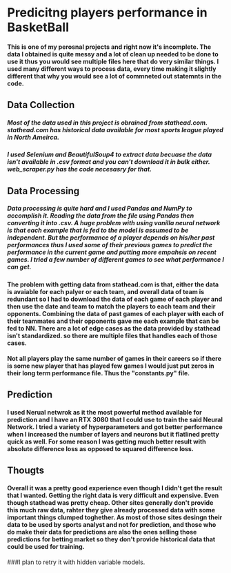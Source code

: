 # Predicitng players performance in BasketBall

#### This is one of my perosnal projects and right now it's incomplete. The data I obtained is quite messy and a lot of clean up needed to be done to use it thus you would see multiple files here that do very similar things. I used many different ways to process data, every time making it slightly different that why you would see a lot of commneted out statemnts in the code. 

## Data Collection

##### Most of the data used in this project is obrained from stathead.com. stathead.com has historical data available for most sports league played in North Ameirca. 
##### I used Selenium and BeautifulSoup4 to extract data becuase the data isn't available in .csv format and you can't download it in bulk either. web_scraper.py has the code necesasry for that.

## Data Processing

##### Data processing is quite hard and I used Pandas and NumPy to accomplish it. Reading the data from the file using Pandas then converting it into .csv. A huge problem with using vanilla neural network is that each example that is fed to the model is assumed to be independent. But the performance of a player depends on his/her past performances thus I used some of their previous games to predict the performance in the current game and putting more empahsis on recent games. I tried a few number of different games to see what performance I can get.

#### The problem with getting data from stathead.com is that, either the data is avaiable for each palyer or each team, and overall data of team is redundant so I had to download the data of each game of each player and then use the date and team to match the players to each team and their opponents. Combining the data of past games of each player with each of their teammates and their opponents gave me each example that can be fed to NN. There are a lot of edge cases as the data provided by stathead isn't standardized. so there are multiple files that handles each of those cases.

#### Not all players play the same number of games in their careers so if there is some new player that has played few games I would just put zeros in their long term performance file. Thus the "constants.py" file.

## Prediction

#### I used Nerual netwrok as it the most powerful method available for prediction and I have an RTX 3080 that I could use to train the said Neural Network. I tried a variety of hyperparameters and got better performance when I increased the number of layers and neurons but it flatlined pretty quick as well. For some reason I was getting much better result with absolute difference loss as opposed to squared difference loss. 

## Thougts

#### Overall it was a pretty good experience even though I didn't get the result that I wanted. Getting the right data is very difficult and expensive. Even though stathead was pretty cheap. Other sites generally don't provide this much raw data, rahter they give already processed data with some important things clumped toghether. As most of those sites desingn their data to be used by sports analyst and not for prediction, and those who do make their data for predictions are also the ones selling those predictions for betting market so they don't provide historical data that could be used for training.  

###I plan to retry it with hidden variable models.  
